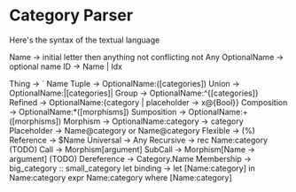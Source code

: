 # Category Parser

Here's the syntax of the textual language              

Name -> initial letter then anything not conflicting 
	not Any
OptionalName -> optional name
ID -> Name | Idx 

Thing -> `  Name
Tuple -> OptionalName:([categories])
Union -> OptionalName:|[categories]|
Group -> OptionalName:^{[categories]}
Refined -> OptionalName:{category | placeholder -> x@{Bool}}
Composition -> OptionalName:*([morphisms])
Sumposition -> OptionalName:+([morphisms])
Morphism -> OptionalName:category -> category
Placeholder -> Name@category or Name<Level>@category
Flexible -> (%)
Reference -> $Name
Universal -> Any
Recursive -> rec Name:category (TODO)
Call -> Morphism[argument]
SubCall -> Morphism[Name -> argument] (TODO)
Dereference -> Category.Name
Membership -> big_category :: small_category
let binding -> let [Name:category] in Name:category
			   expr Name:category where [Name:category]
               